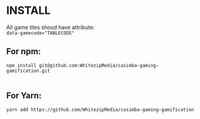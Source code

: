 <h1>INSTALL</h1>
All game tiles shoud have attribute:<br> <code>data-gamecode="TABLECODE"</code>
<h2>For npm:<br></h2>
<code>npm install git@github.com:WhitezipMedia/casimba-gaming-gamification.git</code>
<br>
<br>
<h2>For Yarn: <br></h2>
<code>yarn add https://github.com/WhitezipMedia/casimba-gaming-gamification</code>
